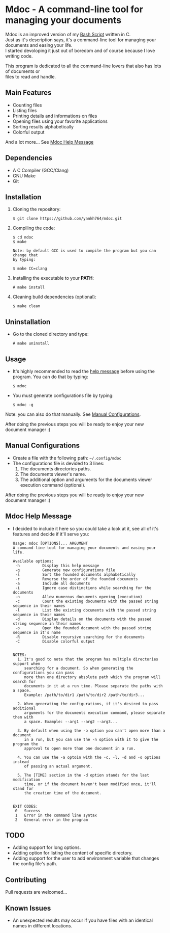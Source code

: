 # Mdoc - A command-line tool for managing your documents
Mdoc is an improved version of my [Bash Script](https://github.com/yankh764/rdoc) written in C.  
Just as it's description says, it's a command-line tool for managing your documents and easing your life.  
I started devoloping it just out of boredom and of course because I love writing code.
  
This program is dedicated to all the command-line lovers that also has lots of documents or  
files to read and handle.


## Main Features
* Counting files
* Listing files
* Printing details and informations on files
* Opening files using your favorite applications
* Sorting results alphabetically
* Colorful output
  
And a lot more... See [Mdoc Help Message](#mdoc-help-message)


## Dependencies
* A C Compiler (GCC/Clang)
* GNU Make
* Git


## Installation
1. Cloning the repository:
    ```
    $ git clone https://github.com/yankh764/mdoc.git
    ```
2. Compiling the code:
    ```
    $ cd mdoc
    $ make
    
    Note: by default GCC is used to compile the program but you can change that  
    by typing:

    $ make CC=clang
    ```
3. Installing the executable to your **PATH**:
    ```
    # make install
    ```
4. Cleaning build dependencies (optional):
    ```
    $ make clean
    ```

## Uninstallation
* Go to the cloned directory and type:
    ```
    # make uninstall
    ```

## Usage
* It's highly recommended to read the [help message](#mdoc-help-message) before using the program. You can do that by typing:
    ```
    $ mdoc
    ```
* You must generate configurations file by typing:
    ```
    $ mdoc -g
    ```
Note: you can also do that manually. See [Manual Configurations](#manual-configurations).
  
After doing the previous steps you will be ready to enjoy your new document manager :)


## Manual Configurations
* Create a file with the following path: `~/.config/mdoc`
* The configurations file is devided to 3 lines: 
    1. The documents directories paths.
    2. The documents viewer's name.
    3. The additional option and arguments for the documents viewer execution command (optional).
  
After doing the previous steps you will be ready to enjoy your new document manager :)


## Mdoc Help Message
* I decided to include it here so you could take a look at it, see all of it's features and decide if it'll serve you:
    ```
    Usage: mdoc [OPTIONS]... ARGUMENT
    A command-line tool for managing your documents and easing your life.

    Available options:
     -h 		 Display this help message
     -g 		 Generate new configurations file
     -s 		 Sort the founded documents alphabetically
     -r 		 Reverse the order of the founded documents
     -a 		 Include all documents
     -i 		 Ignore case distinctions while searching for the documents
     -n 		 Allow numerous documents opening (execution)
     -c 		 Count the existing documents with the passed string sequence in their names
     -l 		 List the existing documents with the passed string sequence in their names
     -d 		 Display details on the documents with the passed string sequence in their names
     -o 		 Open the founded document with the passed string sequence in it's name
     -R 		 Disable recursive searching for the documents
     -C 		 Disable colorful output


    NOTES:
      1. It's good to note that the program has multiple directories support when
         searching for a document. So when generating the configurations you can pass
         more than one directory absolute path which the program will search for
         documents in it at a run time. Please separate the paths with a space.
         Example: /path/to/dir1 /path/to/dir2 /path/to/dir3...

      2. When generating the configurations, if it's desired to pass additional
         arguments for the documents execution command, please separate them with
         a space. Example: --arg1 --arg2 --arg3...

      3. By default when using the -o option you can't open more than a document
         in a run, but you can use the -n option with it to give the program the
         approval to open more than one document in a run.

      4. You can use the -a optoin with the -c, -l, -d and -o options instead
         of passing an actual argument.

      5. The [TIME] section in the -d option stands for the last modification
         time, or if the document haven't been modified once, it'll stand for
         the creation time of the document.


    EXIT CODES:
     0   Success
     1   Error in the command line syntax
     2   General error in the program
    ```


## TODO
* Adding support for long options.
* Adding option for listing the content of specific directory.
* Adding support for the user to add environment variable that changes the config file's path.


## Contributing
Pull requests are welcomed...


## Known Issues 
* An unexpected results may occur if you have files with an identical names in different locations.
